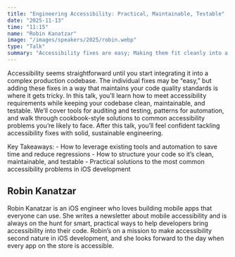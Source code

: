 ```yaml
---
title: "Engineering Accessibility: Practical, Maintainable, Testable"
date: "2025-11-13"
time: "11:15"
name: "Robin Kanatzar"
image: "/images/speakers/2025/robin.webp"
type: "Talk"
summary: "Accessibility fixes are easy; Making them fit cleanly into a real codebase is the hard part. This talk shows you how to meet accessibility requirements with tools, automation, and solid engineering practices that keep your code clean and maintainable."
---
```


Accessibility seems straightforward until you start integrating it into a complex production codebase. The individual fixes may be “easy,” but adding these fixes in a way that maintains your code quality standards is where it gets tricky. In this talk, you’ll learn how to meet accessibility requirements while keeping your codebase clean, maintainable, and testable. We’ll cover tools for auditing and testing, patterns for automation, and walk through cookbook-style solutions to common accessibility problems you’re likely to face. After this talk, you’ll feel confident tackling accessibility fixes with solid, sustainable engineering.

Key Takeaways: - How to leverage existing tools and automation to save time and reduce regressions - How to structure your code so it’s clean, maintainable, and testable - Practical solutions to the most common accessibility problems in iOS development

## Robin Kanatzar

Robin Kanatzar is an iOS engineer who loves building mobile apps that everyone can use. She writes a newsletter about mobile accessibility and is always on the hunt for smart, practical ways to help developers bring accessibility into their code. Robin’s on a mission to make accessibility second nature in iOS development, and she looks forward to the day when every app on the store is accessible.